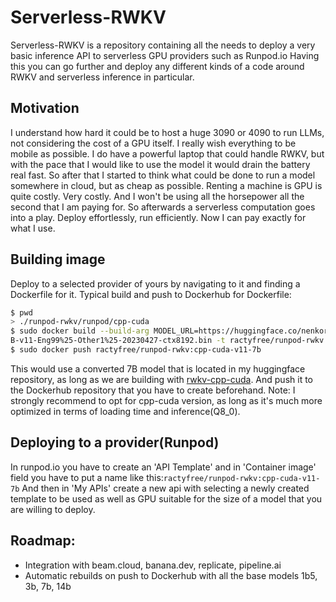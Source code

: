 # Serverless-RWKV
Serverless-RWKV is a repository containing all the needs to deploy a very basic inference API to serverless GPU providers such as Runpod.io
Having this you can go further and deploy any different kinds of a code around RWKV and serverless inference in particular.
## Motivation
I understand how hard it could be to host a huge 3090 or 4090 to run LLMs, not considering the cost of a GPU itself. I really wish everything to be mobile as possible. I do have a powerful laptop that could handle RWKV, but with the pace that I would like to use the model it would drain the battery real fast. So after that I started to think what could be done to run a model somewhere in cloud, but as cheap as possible. Renting a machine is GPU is quite costly. Very costly. And I won't be using all the horsepower all the second that I am paying for. So afterwards a serverless computation goes into a play. Deploy effortlessly, run efficiently. Now I can pay exactly for what I use.

## Building image
Deploy to a selected provider of yours by navigating to it and finding a Dockerfile for it.
Typical build and push to Dockerhub for Dockerfile:
```bash
$ pwd
> ./runpod-rwkv/runpod/cpp-cuda
$ sudo docker build --build-arg MODEL_URL=https://huggingface.co/nenkoru/rwkv-cuda-cpp/resolve/main/v11/model-4-Raven-7
B-v11-Eng99%25-Other1%25-20230427-ctx8192.bin -t ractyfree/runpod-rwkv:cpp-cuda-v11-7b -f Dockerfile.cpp_cuda .
$ sudo docker push ractyfree/runpod-rwkv:cpp-cuda-v11-7b
```
This would use a converted 7B model that is located in my huggingface repository, as long as we are building with [rwkv-cpp-cuda](https://github.com/harrisonvanderbyl/rwkv-cpp-cuda).
And push it to the Dockerhub repository that you have to create beforehand.
Note: I strongly recommend to opt for cpp-cuda version, as long as it's much more optimized in terms of loading time and inference(Q8_0).

## Deploying to a provider(Runpod)
In runpod.io you have to create an 'API Template' and in 'Container image' field you have to put a name like this:`ractyfree/runpod-rwkv:cpp-cuda-v11-7b`
And then in 'My APIs' create a new api with selecting a newly created template to be used as well as GPU suitable for the size of a model that you are willing to deploy.

## Roadmap:
- Integration with beam.cloud, banana.dev, replicate, pipeline.ai
- Automatic rebuilds on push to Dockerhub with all the base models 1b5, 3b, 7b, 14b
